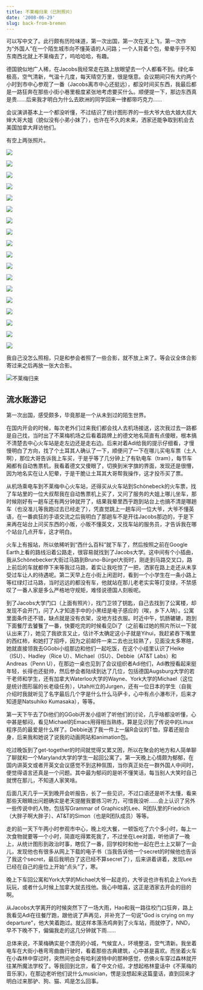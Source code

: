 ```yaml
---
title: 不莱梅归来（已附照片）
date: '2008-06-29'
slug: back-from-bremen
---
```


可以写中文了。此行颇有历险味道，第一次出国，第一次在天上飞，第一次作为“外国人”在一个陌生城市向不懂英语的人问路；一个人背着个包，晕晕乎乎不知东南西北就上不莱梅去了，呜哈哈哈，有趣。

德国貌似地广人稀，在Jacobs我经常走在路上放眼望去一个人都看不到。绿化率极高，空气清新，气温十几度，每天晴空万里，很是惬意。会议期间只有大约两个小时到市中心参观了一番（Jacobs离市中心还挺远），都没时间买东西，我最后都是一路狂奔在那些小街小巷里极度紧张地考虑要买什么。顺便提一下，那边东西真是贵……后来我才明白为什么去欧洲的同学回来一律都带巧克力……

会议演讲基本上一个都没听懂，不过结识了统计图形界的一些大爷大伯大娘大叔大婶大哥大姐（貌似没有小弟小妹了），也许在不久的未来，洒家还能争取到机会去美国加拿大拜访他们。

有空上两张照片。

![](https://db.yihui.org/imgur/vMIpK.jpg)

![](https://db.yihui.org/imgur/RRFyL.jpg)

![](https://db.yihui.org/imgur/ZgjTR.jpg)

![](https://db.yihui.org/imgur/clqwm.jpg)

![](https://db.yihui.org/imgur/R4FaL.jpg)

![](https://db.yihui.org/imgur/8d1AD.jpg)

![](https://db.yihui.org/imgur/NDVcH.jpg)

![](https://db.yihui.org/imgur/F7Rmu.jpg)

![](https://db.yihui.org/imgur/AYkXe.jpg)

![](https://db.yihui.org/imgur/gYFQy.jpg)

![](https://db.yihui.org/imgur/4hKse.jpg)

![](https://db.yihui.org/imgur/T59v8.jpg)

![](https://db.yihui.org/imgur/Hnis6.jpg)

![](https://db.yihui.org/imgur/bt9NS.jpg)

![](https://db.yihui.org/imgur/TcaiC.jpg)

![](https://db.yihui.org/imgur/GV974.jpg)

![](https://db.yihui.org/imgur/GTSAC.jpg)

![](https://db.yihui.org/imgur/pa0Aj.jpg)

我自己没怎么照相，只是和参会者照了一些合影，就不放上来了。等会议全体合影寄过来之后再放一张大合影。

![不莱梅归来](https://db.yihui.org/imgur/48iA6.jpg)

## 流水账游记

第一次出国，感受颇多，毕竟那是一个从未到过的陌生世界。

在国内开会的时候，每次老外们过来我们都会找人去机场接送，这次我过去一路都是自己找，当时出了不莱梅机场之后看着路牌上的德文地名简直有点傻眼，根本搞不清楚去中心火车站是走左边还是走右边。后来对着Adi给我的提示仔细看，才慢慢明白了方向，找了个土耳其人确认了一下，顺便问了一下在哪儿买电车票（土人啊），那位大哥告诉我上车买，于是乎等了几分钟上了有轨电车（tram），每节车厢都有自动售票机，我看着德文又傻眼了，切换到米字旗的界面，发现还是很懵，因为地名实在让人犯晕，于是干脆让土耳其大哥帮我操作，这才投币买了票。

从机场乘电车到不莱梅中心火车站，还得买从火车站到Schönebeck的火车票，找了车站里的一位大叔帮我在自动售票机上买了，又问了服务的大姐上哪儿坐车，那时候刚好有一趟车还有两分钟就开了，结果我晕里西乎跑到站台上也搞不清是哪趟车（也没准儿等我跑过去已经走了），凭直觉跳上一趟车问一位大爷，大爷不懂英语，在一番疯狂的手语交流之后我明白了那趟车不是开往Jacobs那边的，于是下来再在站台上问买东西的小贩，小贩不懂英文，又找车站的服务员，才告诉我在哪个站台几点开车，这才明白。

火车上有报站，所以依稀听到“西什么百科”就下车了，然后按照之前在Google Earth上看的路线沿着公路走，很容易就找到了Jacobs大学。这中间有个小插曲，我从Schönebecker大街过马路到Bruno-Bürgel大街时，刚走到马路交叉口，路上前后的车就都停下来等我过马路，着实让我吃惊了一把，洒家在路上走还从未享受过车让人的待遇呢。第二天早上在小街上闲逛时，看到一个小学生在一条小路上等红绿灯过马路，当时远远的都没有车，他就站在那儿老老实实等灯变绿，不禁感叹了一番人家是多么严格地守规矩，难怪说德国人刻板呢。

到了Jacobs大学门口（上面有照片），找门卫领了钥匙，自己去找到了公寓楼，却发现不会开门，问了人才知道手中的小黑纽是电子感应的（唉，乡下人呐）。公寓里面条件还不错，缺点就是没有衣架，没地方挂衣服。时近中午，饥肠辘辘，跑到下面餐厅去饕餮了一番，快要吃完的时候看见Di了（之前看过她的照片所以一下就认出来了），她见了我欲言又止，估计不太确定这小子就是Yihui，我赶紧吞下嘴里的西红柿，和她打了招呼，因为之前邮件一来二去也比较熟了，见面没太多寒暄，她就直接领我去GGobi小组那边和他们一起吃饭，在这个小组里认识了Heike（ISU）、Hadley（Rice U）、Michael（ISU）、Debbie（AT&T Labs）和Andreas（Penn U），在那边一桌也见到了会议组织者Adi他们，Adi教授看起来挺年轻，长得也还挺帅，然后参会者陆续到达了几位，包括德国Augsburg大学的若干老师和学生，还有加拿大Waterloo大学的Wayne、York大学的Michael（这位是统计图形届的长老级任务），Utah州立的Jurgen，还有一位日本的学生（自我介绍时我就听见了名字最后几个字是什么什么马萨卡，心中有点小瀑布汗，后来才知道是Natsuhiko Kumasaka），等等。

第一天下午去了Di他们的GGobi开发小组听了听他们的讨论，几乎啥都没听懂，心中甚是郁闷，看见Michael的Emacs用得相当熟练，算是见识到了传说中的Linux程序员的最爱是什么样了。Debbie送了我一件上一届R会议的T恤，穿着还挺合身，后来我和她说了说我的动画网站和animation包。

吃过晚饭到了get-together的时间就觉得又累又困，所以在聚会的地方和人简单聊了聊就和一个Maryland大学的学生一起回公寓了。第一天晚上心情颇为郁郁，在国内讲英文或者开英文会议感觉不到这种氛围，当你真正处在一群外国人中间时，便觉得语言还真是一个问题。其中最为郁闷的是听不懂笑话，每当别人大笑时自己就愣在那儿，不知道人家笑啥。

后面几天几乎一天到晚开会听报告，长了一些见识，不过口语还是听不太懂，看来那些天眼睛出问题确实是老天提醒我要练习听力，可惜我没听……会上认识了另外一些传说中的人物，包括写Grammar of Graphics的Lee、R团队里的Friedrich（大胖子啊大胖子）、AT&T的Simon（也是R团队成员）等等。

走的前一天下午两小时参观市中心，晚上吃大餐，一顿饭吃了六个多小时，每上一次食物就要等一个小时，简直吃得累死我了，不过坐在Lee对面，听他讲了一晚上，从统计图形到政治时事，瞎侃了一番，回学校时和他一起在巴士上又聊了一会儿，发现他也有很多从网上下载的电子书（当我告诉他一个secret的时候他也告诉了我这个secret，最后我明白了这已经不算secret了），后来讲着讲着，发现Lee已经在自己的座位上开始“点头”了，寒。

晚上下车回公寓和York大学的Michael大爷一起走的，大爷说也许有机会上York去玩玩，或者什么时候上加拿大就去找他。我心中暗喜，这正是洒家去开会的目的啊。

从Jacobs大学离开的时候突然下了一场大雨，Hao和我一路往校门口狂奔，路上我看见Adi在往餐厅跑，跟他说了声再见，并补充了一句说"God is crying on my departure"，他大笑着跑过。就这样本落汤鸡奔到了火车站，雨就停了，NND，早不下晚不下，偏偏我走的这几分钟就下雨……

总体来说，不莱梅确实是个漂亮的小城，气候宜人，环境整洁，空气清新。我坐着电车在大街小巷弯弯曲曲行驶时，看着那些古典建筑，心中甚是喜欢。而坐着火车在小森林中穿过时，突然间也会有哈利波特中的那种感觉，仿佛火车穿过森林就开往某所魔法学校了。等我回到北京，看了中文介绍，才想起格林童话中《不莱梅的音乐家》，在那边老听他们说什么musician，愣是没想起来这篇童话，直到回来才明白过来那驴、狗、猫、鸡是怎么回事。

